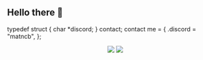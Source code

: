 ## Hello there 👋

<!--
**matncb/matncb** is a ✨ _special_ ✨ repository because its `README.md` (this file) appears on your GitHub profile.

Here are some ideas to get you started:

- 🔭 I’m currently working on ...
- 🌱 I’m currently learning ...
- 👯 I’m looking to collaborate on ...
- 🤔 I’m looking for help with ...
- 💬 Ask me about ...
- 📫 How to reach me: ...
- 😄 Pronouns: ...
- ⚡ Fun fact: ...
-->

</div>

typedef struct {
  char *discord;
} contact;
contact me = {
  .discord = "matncb",
};


<p align="center">
  <img src="https://github-readme-stats.vercel.app/api?username=Thitav&theme=gruvbox&show_icons=true&hide_border=true&count_private=true" />
  <img src="https://github-readme-stats.vercel.app/api/top-langs/?username=Thitav&theme=gruvbox&show_icons=true&hide_border=true&layout=compact&hide=html,css,elixir" />
</p>
